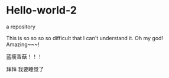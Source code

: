 # Hello-world-2
a repository

This is so so so so difficult that I  can't understand it.   Oh my god!   Amazing~~~!

蓝瘦香菇！！！ 

拜拜 我要睡觉了
